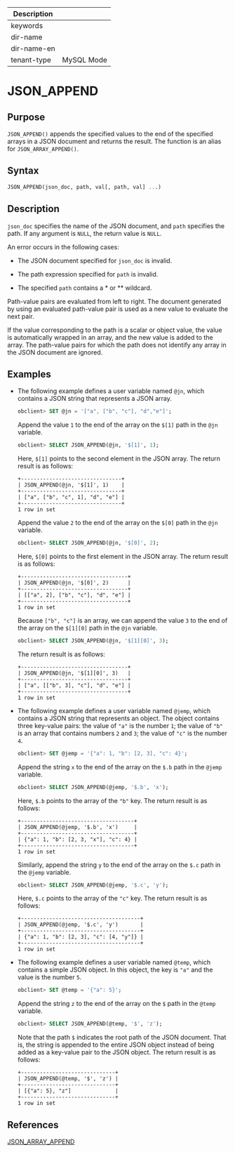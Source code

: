 | Description   |                 |
|---------------|-----------------|
| keywords      |                 |
| dir-name      |                 |
| dir-name-en   |                 |
| tenant-type   | MySQL Mode      |

# JSON_APPEND

## Purpose

`JSON_APPEND()` appends the specified values to the end of the specified arrays in a JSON document and returns the result. The function is an alias for `JSON_ARRAY_APPEND()`. 

## Syntax

```sql
JSON_APPEND(json_doc, path, val[, path, val] ...)
```

## Description

`json_doc` specifies the name of the JSON document, and `path` specifies the path. If any argument is `NULL`, the return value is `NULL`. 

An error occurs in the following cases:

* The JSON document specified for `json_doc` is invalid. 

* The path expression specified for `path` is invalid. 

* The specified `path` contains a \* or \*\* wildcard. 

Path-value pairs are evaluated from left to right. The document generated by using an evaluated path-value pair is used as a new value to evaluate the next pair. 

If the value corresponding to the path is a scalar or object value, the value is automatically wrapped in an array, and the new value is added to the array. The path-value pairs for which the path does not identify any array in the JSON document are ignored. 

## Examples

* The following example defines a user variable named `@jn`, which contains a JSON string that represents a JSON array. 

   ```sql
   obclient> SET @jn = '["a", ["b", "c"], "d","e"]';
   ```

   Append the value `1` to the end of the array on the `$[1]` path in the `@jn` variable. 

   ```sql
   obclient> SELECT JSON_APPEND(@jn, '$[1]', 1);
   ```

   Here, `$[1]` points to the second element in the JSON array. The return result is as follows:

   ```shell
   +--------------------------------+
   | JSON_APPEND(@jn, '$[1]', 1)    |
   +--------------------------------+
   | ["a", ["b", "c", 1], "d", "e"] |
   +--------------------------------+
   1 row in set
   ```

   Append the value `2` to the end of the array on the `$[0]` path in the `@jn` variable. 

   ```sql
   obclient> SELECT JSON_APPEND(@jn, '$[0]', 2);
   ```

   Here, `$[0]` points to the first element in the JSON array. The return result is as follows:

   ```shell
   +----------------------------------+
   | JSON_APPEND(@jn, '$[0]', 2)      |
   +----------------------------------+
   | [["a", 2], ["b", "c"], "d", "e"] |
   +----------------------------------+
   1 row in set
   ```

   Because `["b", "c"]` is an array, we can append the value `3` to the end of the array on the `$[1][0]` path in the `@jn` variable. 

   ```sql
   obclient> SELECT JSON_APPEND(@jn, '$[1][0]', 3);
   ```

   The return result is as follows:

   ```shell
   +----------------------------------+
   | JSON_APPEND(@jn, '$[1][0]', 3)   |
   +----------------------------------+
   | ["a", [["b", 3], "c"], "d", "e"] |
   +----------------------------------+
   1 row in set
   ```

* The following example defines a user variable named `@jemp`, which contains a JSON string that represents an object. The object contains three key-value pairs: the value of `"a"` is the number `1`; the value of `"b"` is an array that contains numbers `2` and `3`; the value of `"c"` is the number `4`. 

   ```sql
   obclient> SET @jemp = '{"a": 1, "b": [2, 3], "c": 4}';
   ```

   Append the string `x` to the end of the array on the `$.b` path in the `@jemp` variable. 

   ```sql
   obclient> SELECT JSON_APPEND(@jemp, '$.b', 'x');
   ```

   Here, `$.b` points to the array of the `"b"` key. The return result is as follows:

   ```shell
   +------------------------------------+
   | JSON_APPEND(@jemp, '$.b', 'x')     |
   +------------------------------------+
   | {"a": 1, "b": [2, 3, "x"], "c": 4} |
   +------------------------------------+
   1 row in set
   ```

   Similarly, append the string `y` to the end of the array on the `$.c` path in the `@jemp` variable. 

   ```sql
   obclient> SELECT JSON_APPEND(@jemp, '$.c', 'y');
   ```

   Here, `$.c` points to the array of the `"c"` key. The return result is as follows:

   ```shell
   +--------------------------------------+
   | JSON_APPEND(@jemp, '$.c', 'y')       |
   +--------------------------------------+
   | {"a": 1, "b": [2, 3], "c": [4, "y"]} |
   +--------------------------------------+
   1 row in set
   ```

* The following example defines a user variable named `@temp`, which contains a simple JSON object. In this object, the key is `"a"` and the value is the number `5`. 

   ```sql
   obclient> SET @temp = '{"a": 5}';
   ```

   Append the string `z` to the end of the array on the `$` path in the `@temp` variable. 

   ```sql
   obclient> SELECT JSON_APPEND(@temp, '$', 'z');
   ```

   Note that the path `$` indicates the root path of the JSON document. That is, the string is appended to the entire JSON object instead of being added as a key-value pair to the JSON object. The return result is as follows:

   ```shell
   +------------------------------+
   | JSON_APPEND(@temp, '$', 'z') |
   +------------------------------+
   | [{"a": 5}, "z"]              |
   +------------------------------+
   1 row in set
   ```

## References

[JSON_ARRAY_APPEND](100.json-array-append-of-mysql-mode.md)
